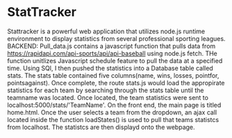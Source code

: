 # StatTracker
Stattracker is a powerful web application that utilizes node.js runtime environment to display statistics from several professional sporting leagues. BACKEND: Pull_data.js contains a javascript function that pulls data from https://rapidapi.com/api-sports/api/api-baseball using node.js fetch. THe function unitlizes Javascript schedule feature to pull the data at a specified time. Using SQl, I then pushed the statistics into a Database table called stats. The stats table contained five columns(name, wins, losses, pointfor, pointsagainst). Once complete, the route stats.js would load the appropirate statistics for each team by searching through the stats table until the teamname was located. Once located, the team statistics were sent to localhost:5000/stats/'TeamName'. On the front end, the main page is titled home.html. Once the user selects a team from the dropdown, an ajax call located inside the function loadStates() is used to pull that teams statistcs from localhost. The statistcs are then displayd onto the webpage.
